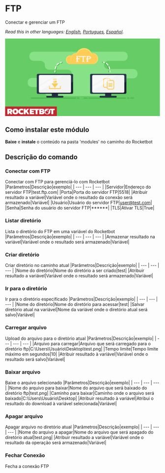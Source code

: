 # FTP
  
Conectar e gerenciar um FTP  

*Read this in other languages: [English](Manual_ftp_.md), [Portugues](Manual_ftp_.pr.md), [Español](Manual_ftp_.es.md).*
  
![banner](imgs/Banner_ftp_.png)
## Como instalar este módulo
  
__Baixe__ e __instale__ o conteúdo na pasta 'modules' no caminho do Rocketbot  



## Descrição do comando

### Conectar com FTP
  
Conectar com FTP para gerenciá-lo com Rocketbot
|Parâmetros|Descrição|exemplo|
| --- | --- | --- |
|Servidor|Endereço do servidor FTP|test.ftp.com|
|Porta|Porta do servidor FTP|5518|
|Atribuir resultado a variável|Variável onde o resultado da conexão será armazenado|Variável|
|Usuário|Usuário do servidor FTP|user@test.com|
|Senha|Senha do usuário do servidor FTP|******|
|TLS|Ativar TLS|True|

### Listar diretório
  
Lista o diretório do FTP em uma variável do Rocketbot
|Parâmetros|Descrição|exemplo|
| --- | --- | --- |
|Armazenar resultado na variável|Variável onde o resultado será armazenado|Variável|

### Criar diretório
  
Criar diretório no caminho atual
|Parâmetros|Descrição|exemplo|
| --- | --- | --- |
|Nome do diretório|Nome do diretório a ser criado|test|
|Atribuir resultado a variável|Variável onde o resultado será armazenado|Variável|

### Ir para o diretório
  
Ir para o diretório especificado
|Parâmetros|Descrição|exemplo|
| --- | --- | --- |
|Nome do diretório|Nome do diretório para acessar|test|
|Salvar diretório atual na variável|Nome da variável onde o diretório atual será salvo|Variável|

### Carregar arquivo
  
Upload do arquivo para o diretório atual
|Parâmetros|Descrição|exemplo|
| --- | --- | --- |
|Arquivo para carregar|Arquivo que será carregado para o diretório ftp|C:\Users\Usuário\Desktop\test.png|
|Tempo limite|Tempo limite máximo em segundos|10|
|Atribuir resultado à variável|Variável onde o resultado será salvo|Variável|

### Baixar arquivo
  
Baixe o arquivo selecionado
|Parâmetros|Descrição|exemplo|
| --- | --- | --- |
|Nome do arquivo para baixar|Nome do arquivo que será baixado do diretório ftp|test.png|
|Caminho para baixar|Caminho onde o arquivo será baixado|C:\Users\Usuário\Desktop|
|Atribuir resultado à variável|Atribui o resultado do download à variável selecionada|Variável|

### Apagar arquivo
  
Apagar arquivo no diretório atual
|Parâmetros|Descrição|exemplo|
| --- | --- | --- |
|Nome do arquivo a apagar|Nome do arquivo que será apagado do diretório atual|test.png|
|Atribuir resultado a variável|Variável onde o resultado da operação será armazenado|Variável|

### Fechar Conexão
  
Fecha a conexão FTP


